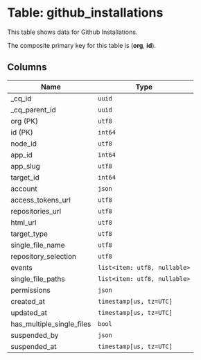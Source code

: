 # Table: github_installations

This table shows data for Github Installations.

The composite primary key for this table is (**org**, **id**).

## Columns

| Name          | Type          |
| ------------- | ------------- |
|_cq_id|`uuid`|
|_cq_parent_id|`uuid`|
|org (PK)|`utf8`|
|id (PK)|`int64`|
|node_id|`utf8`|
|app_id|`int64`|
|app_slug|`utf8`|
|target_id|`int64`|
|account|`json`|
|access_tokens_url|`utf8`|
|repositories_url|`utf8`|
|html_url|`utf8`|
|target_type|`utf8`|
|single_file_name|`utf8`|
|repository_selection|`utf8`|
|events|`list<item: utf8, nullable>`|
|single_file_paths|`list<item: utf8, nullable>`|
|permissions|`json`|
|created_at|`timestamp[us, tz=UTC]`|
|updated_at|`timestamp[us, tz=UTC]`|
|has_multiple_single_files|`bool`|
|suspended_by|`json`|
|suspended_at|`timestamp[us, tz=UTC]`|